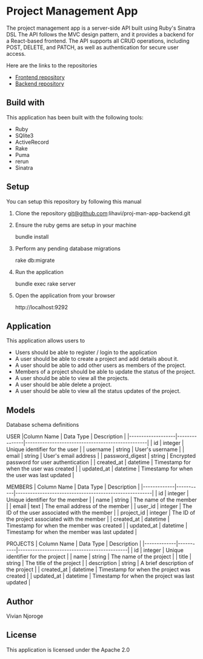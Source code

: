  # Project Management App

The project management app  is a server-side API built using Ruby's Sinatra DSL The API follows the MVC design pattern, and it provides a backend for a React-based frontend. The API supports all CRUD operations, including POST, DELETE, and PATCH, as well as authentication for secure user access.

Here are the links to the repositories
 * [Frontend repository](https://github.com/lihavi/proj-man-app)
 * [Backend repository](https://github.com/lihavi/proj-man-app-backend)

 ## Build with 
 This application has been built with the following tools:
  * Ruby 
  * SQlite3 
  * ActiveRecord 
  * Rake
  * Puma 
  * rerun 
  * Sinatra 

## Setup
You can setup this repository by following this manual

1. Clone the repository git@github.com:lihavi/proj-man-app-backend.git
    
   
2. Ensure the ruby gems are setup in your machine
   
   bundle install
   
3. Perform any pending database migrations
  
   rake db:migrate
  
4. Run the application
   
    bundle exec rake server
   
5. Open the application from your browser
    
   http://localhost:9292

## Application
This application allows users to 
* Users should be able to register / login to the application
* A user should be able to create a project and add details about it.
* A user should be able to add other users as members of the project.
* Members of a project should be able to update the status of the project.
* A user should  be able to view all the projects.
* A user should be able delete a project.
* A user should be able to view all the status updates of the project.

## Models
Database schema definitions

USER
|Column Name       | Data Type     | Description                                      |
|-------------------|---------------|--------------------------------------------------|
| id                | integer       | Unique identifier for the user                   |
| username          | string        | User's username                                  |
| email             | string        | User's email address                             |
| password_digest   | string        | Encrypted password for user authentication       |
| created_at        | datetime      | Timestamp for when the user was created          |
| updated_at        | datetime      | Timestamp for when the user was last updated     |

MEMBERS
| Column Name | Data Type | Description                                            |
|-------------|-----------|--------------------------------------------------------|
| id          | integer   | Unique identifier for the member                       |
| name        | string    | The name of the member                                  |
| email       | text      | The email address of the member                         |
| user_id     | integer   | The ID of the user associated with the member           |
| project_id  | integer   | The ID of the project associated with the member        |
| created_at  | datetime  | Timestamp for when the member was created               |
| updated_at  | datetime  | Timestamp for when the member was last updated          |

PROJECTS
| Column Name | Data Type | Description                                 |
|-------------|-----------|---------------------------------------------|
| id          | integer   | Unique identifier for the project            |
| name        | string    | The name of the project                      |
| title       | string    | The title of the project                     |
| description | string    | A brief description of the project           |
| created_at  | datetime  | Timestamp for when the project was created   |
| updated_at  | datetime  | Timestamp for when the project was last updated |


## Author
Vivian Njoroge
## License
This application is licensed under the Apache 2.0